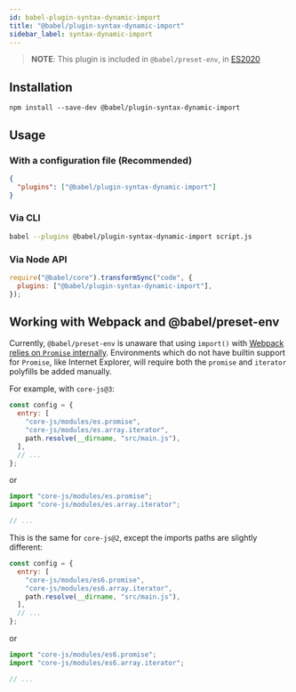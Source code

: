 ```yaml
---
id: babel-plugin-syntax-dynamic-import
title: "@babel/plugin-syntax-dynamic-import"
sidebar_label: syntax-dynamic-import
---
```


> **NOTE**: This plugin is included in `@babel/preset-env`, in [ES2020](https://github.com/tc39/proposals/blob/master/finished-proposals.md)

## Installation

```shell npm2yarn
npm install --save-dev @babel/plugin-syntax-dynamic-import
```

## Usage

### With a configuration file (Recommended)

```json title="babel.config.json"
{
  "plugins": ["@babel/plugin-syntax-dynamic-import"]
}
```

### Via CLI

```sh title="Shell"
babel --plugins @babel/plugin-syntax-dynamic-import script.js
```

### Via Node API

```js title="JavaScript"
require("@babel/core").transformSync("code", {
  plugins: ["@babel/plugin-syntax-dynamic-import"],
});
```

## Working with Webpack and @babel/preset-env

Currently, `@babel/preset-env` is unaware that using `import()` with [Webpack relies on `Promise` internally](https://webpack.js.org/guides/code-splitting/#dynamic-imports). Environments which do not have builtin support for `Promise`, like Internet Explorer, will require both the `promise` and `iterator` polyfills be added manually.

For example, with `core-js@3`:

```js title="webpack.config.js"
const config = {
  entry: [
    "core-js/modules/es.promise",
    "core-js/modules/es.array.iterator",
    path.resolve(__dirname, "src/main.js"),
  ],
  // ...
};
```

or

```js title="src/main.js"
import "core-js/modules/es.promise";
import "core-js/modules/es.array.iterator";

// ...
```

This is the same for `core-js@2`, except the imports paths are slightly different:

```js title="webpack.config.js"
const config = {
  entry: [
    "core-js/modules/es6.promise",
    "core-js/modules/es6.array.iterator",
    path.resolve(__dirname, "src/main.js"),
  ],
  // ...
};
```

or

```js title="src/main.js"
import "core-js/modules/es6.promise";
import "core-js/modules/es6.array.iterator";

// ...
```
